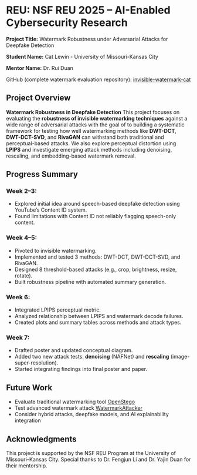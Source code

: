 # REU: NSF REU 2025 – AI-Enabled Cybersecurity Research
**Project Title:** Watermark Robustness under Adversarial Attacks for Deepfake Detection

**Student Name:** Cat Lewin - University of Missouri-Kansas City

**Mentor Name:** Dr. Rui Duan

GitHub (complete watermark evaluation repository): [invisible-watermark-cat](https://github.com/catlewin/invisible-watermark-cat)

## Project Overview

**Watermark Robustness in Deepfake Detection**
This project focuses on evaluating the **robustness of invisible watermarking techniques** against a wide range of adversarial attacks with the goal of to building a systematic framework for testing how well watermarking methods like **DWT-DCT**, **DWT-DCT-SVD**, and **RivaGAN** can withstand both traditional and perceptual-based attacks. We also explore perceptual distortion using **LPIPS** and investigate emerging attack methods including denoising, rescaling, and embedding-based watermark removal.


## Progress Summary

### Week 2–3:
- Explored initial idea around speech-based deepfake detection using YouTube’s Content ID system.
- Found limitations with Content ID not reliably flagging speech-only content.

### Week 4–5:
- Pivoted to invisible watermarking.
- Implemented and tested 3 methods: DWT-DCT, DWT-DCT-SVD, and RivaGAN.
- Designed 8 threshold-based attacks (e.g., crop, brightness, resize, rotate).
- Built robustness pipeline with automated summary generation.

### Week 6:
- Integrated LPIPS perceptual metric.
- Analyzed relationship between LPIPS and watermark decode failures.
- Created plots and summary tables across methods and attack types.

### Week 7:
- Drafted poster and updated conceptual diagram.
- Added two new attack tests: **denoising** (NAFNet) and **rescaling** (image-super-resolution).
- Started integrating findings into final poster and paper.

## Future Work
- Evaluate traditional watermarking tool [OpenStego](https://github.com/syvaidya/openstego)
- Test advanced watermark attack [WatermarkAttacker](https://github.com/XuandongZhao/WatermarkAttacker)
- Consider hybrid attacks, deepfake models, and AI explainability integration

## Acknowledgments
This project is supported by the NSF REU Program at the University of Missouri–Kansas City. Special thanks to Dr. Fengjun Li and Dr. Yajin Duan for their mentorship.
